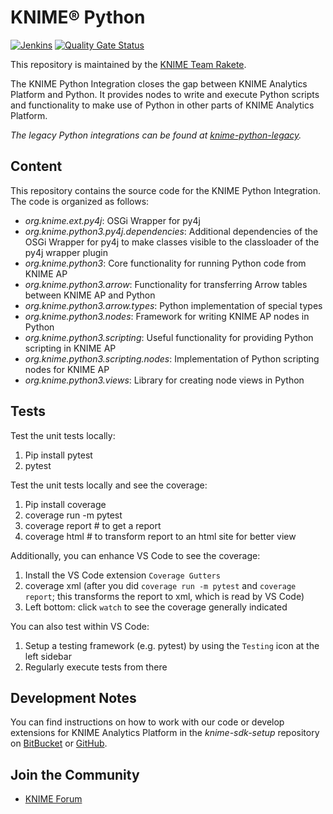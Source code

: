 # KNIME® Python

[![Jenkins](https://jenkins.knime.com/buildStatus/icon?job=knime-python%2Fmaster)](https://jenkins.knime.com/job/knime-python/job/master/)
[![Quality Gate Status](https://sonarcloud.io/api/project_badges/measure?project=KNIME_knime-python&metric=alert_status&token=55129ac721eacd76417f57921368ed587ad8339d)](https://sonarcloud.io/summary/new_code?id=KNIME_knime-python)

This repository is maintained by the [KNIME Team Rakete](mailto:team-rakete@knime.com).

The KNIME Python Integration closes the gap between KNIME Analytics Platform and Python.
It provides nodes to write and execute Python scripts and functionality to make use of Python in other parts of KNIME Analytics Platform.

_The legacy Python integrations can be found at [knime-python-legacy](https://github.com/KNIME/knime-python-legacy)._

## Content

This repository contains the source code for the KNIME Python Integration.
The code is organized as follows:

* _org.knime.ext.py4j_: OSGi Wrapper for py4j
* _org.knime.python3.py4j.dependencies_: Additional dependencies of the OSGi Wrapper for py4j to make classes visible to the classloader of the py4j wrapper plugin
* _org.knime.python3_: Core functionality for running Python code from KNIME AP
* _org.knime.python3.arrow_: Functionality for transferring Arrow tables between KNIME AP and Python
* _org.knime.python3.arrow.types_: Python implementation of special types
* _org.knime.python3.nodes_: Framework for writing KNIME AP nodes in Python
* _org.knime.python3.scripting_: Useful functionality for providing Python scripting in KNIME AP
* _org.knime.python3.scripting.nodes_: Implementation of Python scripting nodes for KNIME AP
* _org.knime.python3.views_: Library for creating node views in Python

## Tests

Test the unit tests locally:
1. Pip install pytest
2. pytest

Test the unit tests locally and see the coverage:
1. Pip install coverage
2. coverage run -m pytest
3. coverage report # to get a report
4. coverage html   # to transform report to an html site for better view

Additionally, you can enhance VS Code to see the coverage:
1. Install the VS Code extension `Coverage Gutters`
2. coverage xml (after you did `coverage run -m pytest` and `coverage report`; this transforms the report to xml, which is read by VS Code)
3. Left bottom: click `watch` to see the coverage generally indicated

You can also test within VS Code:
1. Setup a testing framework (e.g. pytest) by using the `Testing` icon at the left sidebar
2. Regularly execute tests from there


## Development Notes

You can find instructions on how to work with our code or develop extensions for KNIME Analytics Platform in the _knime-sdk-setup_ repository on [BitBucket](https://bitbucket.org/KNIME/knime-sdk-setup) or [GitHub](http://github.com/knime/knime-sdk-setup).

## Join the Community

* [KNIME Forum](https://tech.knime.org/forum/knime-textprocessing)
